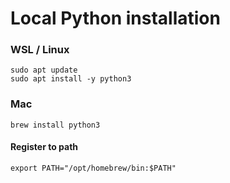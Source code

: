 # Local Python installation

<h3>WSL / Linux</h3>

```
sudo apt update
sudo apt install -y python3
```

<h3>Mac</h3>

```
brew install python3
```

<h4>Register to path</h4>

```
export PATH="/opt/homebrew/bin:$PATH"
```
